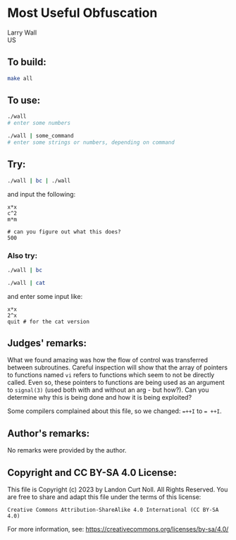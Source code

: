 # Most Useful Obfuscation

Larry Wall\
US

## To build:

```sh
make all
```


## To use:

```sh
./wall
# enter some numbers

./wall | some_command
# enter some strings or numbers, depending on command
```


## Try:

```sh
./wall | bc | ./wall
```

and input the following:

```
x*x
c^2
m*m

# can you figure out what this does?
500

```

### Also try:

```sh
./wall | bc

./wall | cat
```

and enter some input like:

```
x*x
2^x
quit # for the cat version
```


## Judges' remarks:


What we found amazing was how the flow of control was transferred between
subroutines.  Careful inspection will show that the array of pointers to
functions named `vi` refers to functions which seem to not be directly called.
Even so, these pointers to functions are being used as an argument to
`signal(3)` (used both with and without an arg - but how?).  Can you determine
why this is being done and how it is being exploited?

Some compilers complained about this file, so we changed: `=++I` to `= ++I`.


## Author's remarks:

No remarks were provided by the author.

## Copyright and CC BY-SA 4.0 License:

This file is Copyright (c) 2023 by Landon Curt Noll.  All Rights Reserved.
You are free to share and adapt this file under the terms of this license:

    Creative Commons Attribution-ShareAlike 4.0 International (CC BY-SA 4.0)

For more information, see: https://creativecommons.org/licenses/by-sa/4.0/
